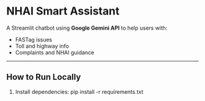 # NHAI Smart Assistant

A Streamlit chatbot using **Google Gemini API** to help users with:
- FASTag issues
- Toll and highway info
- Complaints and NHAI guidance

---

## How to Run Locally

1. Install dependencies:
pip install -r requirements.txt
